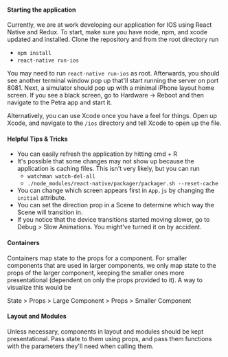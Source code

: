 #### Starting the application
Currently, we are at work developing our application for IOS using React Native and Redux. To start, make sure you have node, npm, and xcode updated and installed. Clone the repository and from the root directory run
* `npm install`
* `react-native run-ios`

You may need to run `react-native run-ios` as root. Afterwards, you should see another terminal window pop up that'll start running the server on port 8081. Next, a simulator should pop up with a minimal iPhone layout home screen. If you see a black screen, go to Hardware -> Reboot and then navigate to the Petra app and start it.

Alternatively, you can use Xcode once you have a feel for things. Open up Xcode, and navigate to the `/ios` directory and tell Xcode to open up the file.

#### Helpful Tips & Tricks
* You can easily refresh the application by hitting cmd + R
* It's possible that some changes may not show up because the application is caching files. This isn't very likely, but you can run
    * `watchman watch-del-all`
    * `./node_modules/react-native/packager/packager.sh --reset-cache`
* You can change which screen appears first in `App.js` by changing the `initial` attribute.
* You can set the direction prop in a Scene to determine which way the Scene will transition in.
* If you notice that the device transitions started moving slower, go to Debug > Slow Animations. You might've turned it on by accident.

#### Containers
Containers map state to the props for a component. For smaller components that are used in larger components, we only map state to the props of the larger component, keeping the smaller ones more presentational (dependent on only the props provided to it). A way to visualize this would be

State > Props > Large Component > Props > Smaller Component

#### Layout and Modules
Unless necessary, components in layout and modules should be kept presentational. Pass state to them using props, and pass them functions with the parameters they'll need when calling them.
